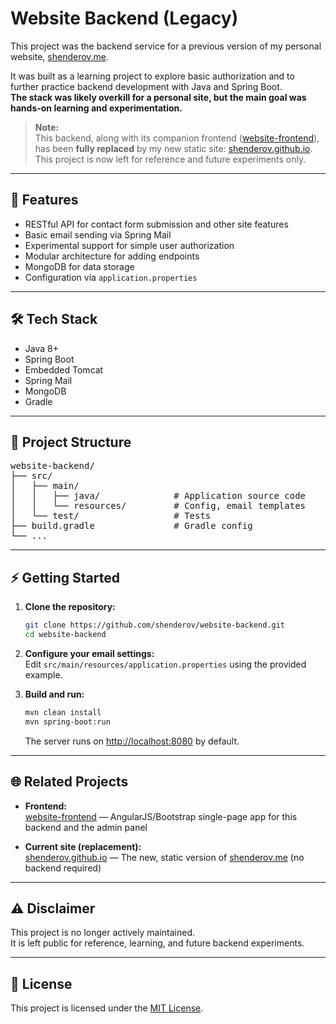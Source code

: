# Website Backend (Legacy)

This project was the backend service for a previous version of my personal website, [shenderov.me](https://shenderov.me).

It was built as a learning project to explore basic authorization and to further practice backend development with Java and Spring Boot.  
**The stack was likely overkill for a personal site, but the main goal was hands-on learning and experimentation.**

> **Note:**  
> This backend, along with its companion frontend ([website-frontend](https://github.com/shenderov/website-frontend)), has been **fully replaced** by my new static site: [shenderov.github.io](https://github.com/shenderov/shenderov.github.io).  
> This project is now left for reference and future experiments only.

---

## 🚀 Features

- RESTful API for contact form submission and other site features
- Basic email sending via Spring Mail
- Experimental support for simple user authorization
- Modular architecture for adding endpoints
- MongoDB for data storage
- Configuration via `application.properties`

---

## 🛠️ Tech Stack

- Java 8+
- Spring Boot
- Embedded Tomcat
- Spring Mail
- MongoDB
- Gradle

---

## 📁 Project Structure

<pre>
website-backend/
├── src/
│   ├── main/
│   │   ├── java/              # Application source code
│   │   └── resources/         # Config, email templates
│   └── test/                  # Tests
├── build.gradle               # Gradle config
└── ...
</pre>

---

## ⚡ Getting Started

1. **Clone the repository:**
    ```bash
    git clone https://github.com/shenderov/website-backend.git
    cd website-backend
    ```

2. **Configure your email settings:**  
   Edit `src/main/resources/application.properties` using the provided example.

3. **Build and run:**
    ```bash
    mvn clean install
    mvn spring-boot:run
    ```
   The server runs on [http://localhost:8080](http://localhost:8080) by default.

---

## 🌐 Related Projects

- **Frontend:**  
  [website-frontend](https://github.com/shenderov/website-frontend) — AngularJS/Bootstrap single-page app for this backend and the admin panel

- **Current site (replacement):**  
  [shenderov.github.io](https://github.com/shenderov/shenderov.github.io) — The new, static version of [shenderov.me](https://shenderov.me) (no backend required)

---

## ⚠️ Disclaimer

This project is no longer actively maintained.  
It is left public for reference, learning, and future backend experiments.

---

## 📝 License

This project is licensed under the [MIT License](LICENSE).
